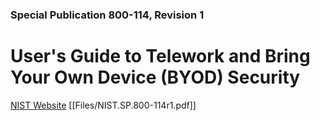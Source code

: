 ### Special Publication 800-114, Revision 1

# User's Guide to Telework and Bring Your Own Device (BYOD) Security

[NIST Website](https://csrc.nist.gov/publications/detail/sp/800-114/rev-1/final)
[[Files/NIST.SP.800-114r1.pdf]]
